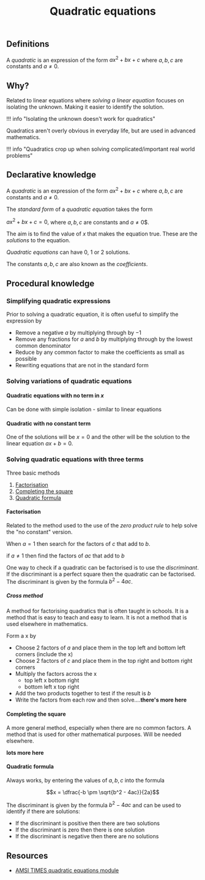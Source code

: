 ﻿---
tags: teaching, mathematics, quadratic
template: math.html
title: Quadratic equations
type: mathContent
---
## Definitions

A _quadratic_ is an expression of the form $ax^2 + bx + c$ where $a, b, c$ are constants and $a \neq 0$.

## Why?

Related to linear equations where _solving a linear equation_ focuses on isolating the unknown. Making it easier to identify the solution.

!!! info "Isolating the unknown doesn't work for quadratics"

Quadratics aren't overly obvious in everyday life, but are used in advanced mathematics.

!!! info "Quadratics crop up when solving complicated/important real world problems"


## Declarative knowledge

A _quadratic_ is an expression of the form $ax^2 + bx + c$ where $a, b, c$ are constants and $a \neq 0$.

The _standard form_ of a _quadratic equation_ takes the form

$ax^2 + bx + c = 0,$ where $a, b, c$ are constants and $a \neq 0$$.

The aim is to find the value of $x$ that makes the equation true. These are the _solutions_ to the equation. 

_Quadratic equations_ can have 0, 1 or 2 solutions.

The constants $a, b, c$ are also known as the _coefficients_.

## Procedural knowledge

### Simplifying quadratic expressions

Prior to solving a quadratic equation, it is often useful to simplify the expression by

- Remove a negative $a$ by multiplying through by $-1$
- Remove any fractions for $a$ and $b$ by multiplying through by the lowest common denominator
- Reduce by any common factor to make the coefficients as small as possible
- Rewriting equations that are not in the standard form

### Solving variations of quadratic equations

#### Quadratic equations with no term in $x$

Can be done with simple isolation - similar to linear equations

#### Quadratic with no constant term

One of the solutions will be $x = 0$ and the other will be the solution to the linear equation $ax + b = 0$.

### Solving quadratic equations with three terms

Three basic methods

1. [Factorisation](#factorisation)
2. [Completing the square](#completing-the-square)
3. [Quadratic formula](#quadratic-formula)

#### Factorisation

Related to the method used to the use of the _zero product rule_ to help solve the "no constant" version.

When $a = 1$ then search for the factors of $c$ that add to $b$.

if $a \neq 1$ then find the factors of $ac$ that add to $b$

One way to check if a quadratic can be factorised is to use the _discriminant_. If the discriminant is a perfect square then the quadratic can be factorised. The discriminant is given by the formula $b^2 - 4ac$.

##### Cross method

A method for factorising quadratics that is often taught in schools. It is a method that is easy to teach and easy to learn. It is not a method that is used elsewhere in mathematics.

Form a x by

- Choose 2 factors of $a$ and place them in the top left and bottom left corners (include the x)
- Choose 2 factors of $c$ and place them in the top right and bottom right corners
- Multiply the factors across the x 
  - top left x bottom right
  - bottom left x top right
- Add the two products together to test if the result is $b$
- Write the factors from each row and then solve....**there's more here**

#### Completing the square

A more general method, especially when there are no common factors. A method that is used for other mathematical purposes. Will be needed elsewhere.

**lots more here**

#### Quadratic formula

Always works, by entering the values of $a, b, c$ into the formula

$$x = \dfrac{-b \pm \sqrt{b^2 - 4ac}}{2a}$$

The discriminant is given by the formula $b^2 - 4ac$ and can be used to identify if there are solutions:

- If the discriminant is positive then there are two solutions
- If the discriminant is zero then there is one solution
- If the discriminant is negative then there are no solutions

## Resources

- [AMSI TIMES quadratic equations module](http://amsi.org.au/teacher_modules/Quadratic_Equations.html)